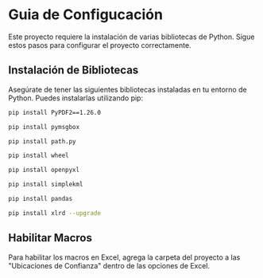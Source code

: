 # Guia de Configucación

Este proyecto requiere la instalación de varias bibliotecas de Python. Sigue estos pasos para configurar el proyecto correctamente.


## Instalación de Bibliotecas

Asegúrate de tener las siguientes bibliotecas instaladas en tu entorno de Python. Puedes instalarlas utilizando pip:

```bash
pip install PyPDF2==1.26.0

pip install pymsgbox

pip install path.py

pip install wheel

pip install openpyxl

pip install simplekml

pip install pandas

pip install xlrd --upgrade
```


## Habilitar Macros

Para habilitar los macros en Excel, agrega la carpeta del proyecto a las "Ubicaciones de Confianza" dentro de las opciones de Excel.
